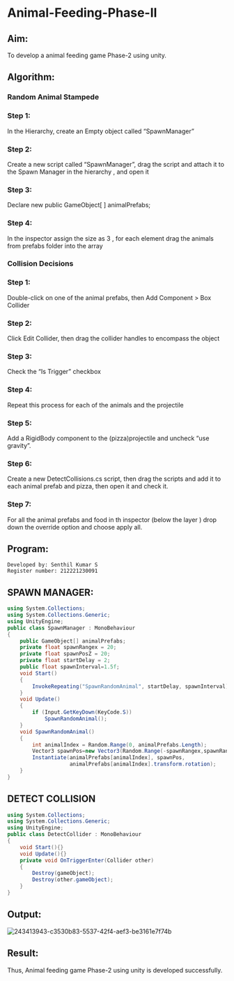 # Animal-Feeding-Phase-II

## Aim:
To develop a animal feeding game Phase-2 using unity.
## Algorithm:
### Random Animal Stampede
### Step 1:
 In the Hierarchy, create an Empty object called “SpawnManager”
### Step 2:
 Create a new script called “SpawnManager”, drag the script and attach it to the Spawn Manager in the hierarchy , and open it
### Step 3: 
Declare new public GameObject[ ] animalPrefabs;
### Step 4: 
In the inspector assign the size as 3 , for each element drag the animals from prefabs folder into the array

### Collision Decisions
### Step 1: 
Double-click on one of the animal prefabs, then Add Component > Box Collider
### Step 2:
 Click Edit Collider, then drag the collider handles to encompass the object
### Step 3: 
Check the “Is Trigger” checkbox
### Step 4:
 Repeat this process for each of the animals and the projectile
### Step 5:
 Add a RigidBody component to the (pizza)projectile and uncheck “use gravity”.
### Step 6: 
Create a new DetectCollisions.cs script, then drag the scripts and add it to each animal prefab and pizza, then open it and check it.
### Step 7:
 For all the animal prefabs and food in th inspector (below the  layer ) drop down the override option and choose apply all.

## Program:
```
Developed by: Senthil Kumar S
Register number: 212221230091
```
## SPAWN MANAGER:
```cs
using System.Collections;
using System.Collections.Generic;
using UnityEngine;
public class SpawnManager : MonoBehaviour
{
    public GameObject[] animalPrefabs;
    private float spawnRangex = 20;
    private float spawnPosZ = 20;
    private float startDelay = 2;
    public float spawnInterval=1.5f;
    void Start()
    {
        InvokeRepeating("SpawnRandomAnimal", startDelay, spawnInterval);
    }
    void Update()
    {
        if (Input.GetKeyDown(KeyCode.S))
            SpawnRandomAnimal();
    }
    void SpawnRandomAnimal()
    {
        int animalIndex = Random.Range(0, animalPrefabs.Length);
        Vector3 spawnPos=new Vector3(Random.Range(-spawnRangex,spawnRangex),0,spawnPosZ);
        Instantiate(animalPrefabs[animalIndex], spawnPos, 
                    animalPrefabs[animalIndex].transform.rotation);
    }
}

```
## DETECT COLLISION
```cs
using System.Collections;
using System.Collections.Generic;
using UnityEngine;
public class DetectCollider : MonoBehaviour
{
    void Start(){}
    void Update(){}
    private void OnTriggerEnter(Collider other)
    {
        Destroy(gameObject);
        Destroy(other.gameObject);
    }
}
```
## Output:
![243413943-c3530b83-5537-42f4-aef3-be3161e7f74b](https://github.com/Senthil-Kumar-710/demo/assets/93860256/246c7145-9bf6-43f6-88e8-143456cc831f)



## Result:
Thus, Animal feeding game Phase-2 using unity is developed successfully.
